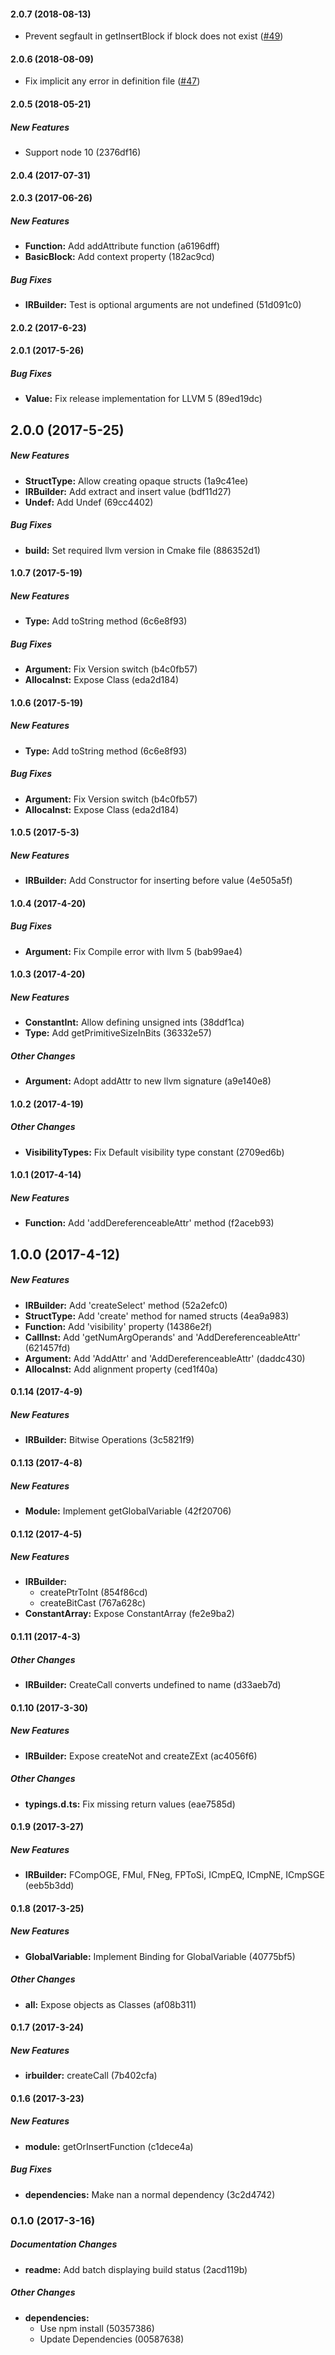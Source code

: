 #### 2.0.7 (2018-08-13)

- Prevent segfault in getInsertBlock if block does not exist ([#49](https://github.com/MichaReiser/llvm-node/pull/49))

#### 2.0.6 (2018-08-09)

- Fix implicit any error in definition file ([#47](https://github.com/MichaReiser/llvm-node/pull/47))

#### 2.0.5 (2018-05-21)

##### New Features

- Support node 10 (2376df16)

#### 2.0.4 (2017-07-31)

#### 2.0.3 (2017-06-26)

##### New Features

- **Function:** Add addAttribute function (a6196dff)
- **BasicBlock:** Add context property (182ac9cd)

##### Bug Fixes

- **IRBuilder:** Test is optional arguments are not undefined (51d091c0)

#### 2.0.2 (2017-6-23)

#### 2.0.1 (2017-5-26)

##### Bug Fixes

- **Value:** Fix release implementation for LLVM 5 (89ed19dc)

## 2.0.0 (2017-5-25)

##### New Features

- **StructType:** Allow creating opaque structs (1a9c41ee)
- **IRBuilder:** Add extract and insert value (bdf11d27)
- **Undef:** Add Undef (69cc4402)

##### Bug Fixes

- **build:** Set required llvm version in Cmake file (886352d1)

#### 1.0.7 (2017-5-19)

##### New Features

- **Type:** Add toString method (6c6e8f93)

##### Bug Fixes

- **Argument:** Fix Version switch (b4c0fb57)
- **AllocaInst:** Expose Class (eda2d184)

#### 1.0.6 (2017-5-19)

##### New Features

- **Type:** Add toString method (6c6e8f93)

##### Bug Fixes

- **Argument:** Fix Version switch (b4c0fb57)
- **AllocaInst:** Expose Class (eda2d184)

#### 1.0.5 (2017-5-3)

##### New Features

- **IRBuilder:** Add Constructor for inserting before value (4e505a5f)

#### 1.0.4 (2017-4-20)

##### Bug Fixes

- **Argument:** Fix Compile error with llvm 5 (bab99ae4)

#### 1.0.3 (2017-4-20)

##### New Features

- **ConstantInt:** Allow defining unsigned ints (38ddf1ca)
- **Type:** Add getPrimitiveSizeInBits (36332e57)

##### Other Changes

- **Argument:** Adopt addAttr to new llvm signature (a9e140e8)

#### 1.0.2 (2017-4-19)

##### Other Changes

- **VisibilityTypes:** Fix Default visibility type constant (2709ed6b)

#### 1.0.1 (2017-4-14)

##### New Features

- **Function:** Add 'addDereferenceableAttr' method (f2aceb93)

## 1.0.0 (2017-4-12)

##### New Features

- **IRBuilder:** Add 'createSelect' method (52a2efc0)
- **StructType:** Add 'create' method for named structs (4ea9a983)
- **Function:** Add 'visibility' property (14386e2f)
- **CallInst:** Add 'getNumArgOperands' and 'AddDereferenceableAttr' (621457fd)
- **Argument:** Add 'AddAttr' and 'AddDereferenceableAttr' (daddc430)
- **AllocaInst:** Add alignment property (ced1f40a)

#### 0.1.14 (2017-4-9)

##### New Features

- **IRBuilder:** Bitwise Operations (3c5821f9)

#### 0.1.13 (2017-4-8)

##### New Features

- **Module:** Implement getGlobalVariable (42f20706)

#### 0.1.12 (2017-4-5)

##### New Features

- **IRBuilder:**
  - createPtrToInt (854f86cd)
  - createBitCast (767a628c)
- **ConstantArray:** Expose ConstantArray (fe2e9ba2)

#### 0.1.11 (2017-4-3)

##### Other Changes

- **IRBuilder:** CreateCall converts undefined to name (d33aeb7d)

#### 0.1.10 (2017-3-30)

##### New Features

- **IRBuilder:** Expose createNot and createZExt (ac4056f6)

##### Other Changes

- **typings.d.ts:** Fix missing return values (eae7585d)

#### 0.1.9 (2017-3-27)

##### New Features

- **IRBuilder:** FCompOGE, FMul, FNeg, FPToSi, ICmpEQ, ICmpNE, ICmpSGE (eeb5b3dd)

#### 0.1.8 (2017-3-25)

##### New Features

- **GlobalVariable:** Implement Binding for GlobalVariable (40775bf5)

##### Other Changes

- **all:** Expose objects as Classes (af08b311)

#### 0.1.7 (2017-3-24)

##### New Features

- **irbuilder:** createCall (7b402cfa)

#### 0.1.6 (2017-3-23)

##### New Features

- **module:** getOrInsertFunction (c1dece4a)

##### Bug Fixes

- **dependencies:** Make nan a normal dependency (3c2d4742)

### 0.1.0 (2017-3-16)

##### Documentation Changes

- **readme:** Add batch displaying build status (2acd119b)

##### Other Changes

- **dependencies:**
  - Use npm install (50357386)
  - Update Dependencies (00587638)
